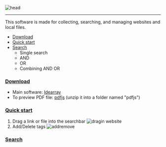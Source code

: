 ![head](https://user-images.githubusercontent.com/36077492/110198503-076d6e00-7e8e-11eb-94ef-584e29cdad5d.png)
****
This software is made for collecting, searching, and managing websites and local files.
* [Download](#download)
* [Quick start](#quickstart)
* [Search](#search)
  * Single search
  * AND
  * OR
  * Combining AND OR
### [Download](#download)
  * Main software: [Idearray](https://github.com/HSDSZ/Idearray/tags)
  * To preview PDF file: [pdfjs](https://mozilla.github.io/pdf.js/getting_started/#download) (unzip it into a folder named "pdfjs")
### [Quick start](#quickstart)
 1. Drag a link or file into the searchbar
![dragin website](https://user-images.githubusercontent.com/36077492/110198986-29b4bb00-7e91-11eb-96d9-bec95d409a89.gif)
2. Add/Delete tags
![addremove](https://user-images.githubusercontent.com/36077492/110199067-76989180-7e91-11eb-99eb-85bccddd5b9f.gif)
### [Search](#search)

